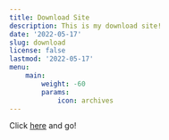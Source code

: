 ```yaml
---
title: Download Site
description: This is my download site!
date: '2022-05-17'
slug: download
license: false
lastmod: '2022-05-17'
menu:
    main: 
        weight: -60
        params:
            icon: archives
---
```


Click [here](https://cloud.akashic.cc/#s/6EcqHrhQ) and go!